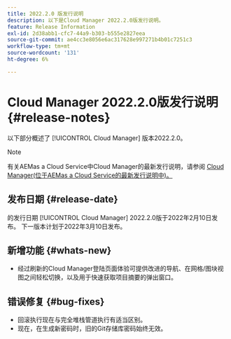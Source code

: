 ```yaml
---
title: 2022.2.0 版发行说明
description: 以下是Cloud Manager 2022.2.0版发行说明。
feature: Release Information
exl-id: 2d38abb1-cfc7-44a9-b303-b555e2827eea
source-git-commit: ae4cc3e8056e6ac317628e997271b4b01c7251c3
workflow-type: tm+mt
source-wordcount: '131'
ht-degree: 6%

---
```


# Cloud Manager 2022.2.0版发行说明 {#release-notes}

以下部分概述了 [!UICONTROL Cloud Manager] 版本2022.2.0。

>[!NOTE]
>
>有关AEMas a Cloud Service中Cloud Manager的最新发行说明，请参阅 [Cloud Manager(位于AEMas a Cloud Service的最新发行说明中)。](https://experienceleague.adobe.com/docs/experience-manager-cloud-service/content/implementing/using-cloud-manager/release-notes-cloud-manager/release-notes-cm-current.html)

## 发布日期 {#release-date}

的发行日期 [!UICONTROL Cloud Manager] 2022.2.0版于2022年2月10日发布。 下一版本计划于2022年3月10日发布。

## 新增功能 {#whats-new}

* 经过刷新的Cloud Manager登陆页面体验可提供改进的导航、在网格/图块视图之间轻松切换，以及用于快速获取项目摘要的弹出窗口。

## 错误修复 {#bug-fixes}

* 回滚执行现在与完全堆栈管道执行有适当区别。
* 现在，在生成新密码时，旧的Git存储库密码始终无效。
